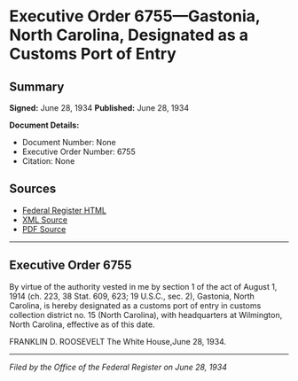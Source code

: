 # Executive Order 6755—Gastonia, North Carolina, Designated as a Customs Port of Entry

## Summary

**Signed:** June 28, 1934
**Published:** June 28, 1934

**Document Details:**
- Document Number: None
- Executive Order Number: 6755
- Citation: None

## Sources
- [Federal Register HTML](https://www.presidency.ucsb.edu/documents/executive-order-6755-gastonia-north-carolina-designated-customs-port-entry)
- [XML Source](None)
- [PDF Source](None)

---

## Executive Order 6755

By virtue of the authority vested in me by section 1 of the act of August 1, 1914 (ch. 223, 38 Stat. 609, 623; 19 U.S.C., sec. 2), Gastonia, North Carolina, is hereby designated as a customs port of entry in customs collection district no. 15 (North Carolina), with headquarters at Wilmington, North Carolina, effective as of this date.

FRANKLIN D. ROOSEVELT
The White House,June 28, 1934.

---

*Filed by the Office of the Federal Register on June 28, 1934*
